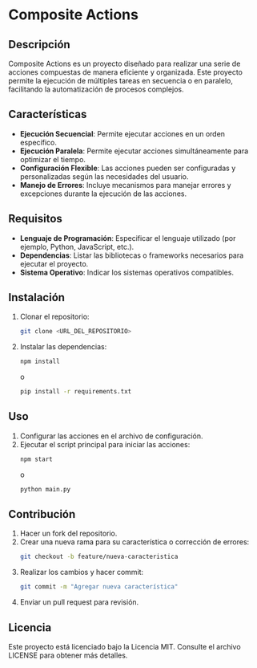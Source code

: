 # Composite Actions

## Descripción
Composite Actions es un proyecto diseñado para realizar una serie de acciones compuestas de manera eficiente y organizada. Este proyecto permite la ejecución de múltiples tareas en secuencia o en paralelo, facilitando la automatización de procesos complejos.

## Características
- **Ejecución Secuencial**: Permite ejecutar acciones en un orden específico.
- **Ejecución Paralela**: Permite ejecutar acciones simultáneamente para optimizar el tiempo.
- **Configuración Flexible**: Las acciones pueden ser configuradas y personalizadas según las necesidades del usuario.
- **Manejo de Errores**: Incluye mecanismos para manejar errores y excepciones durante la ejecución de las acciones.

## Requisitos
- **Lenguaje de Programación**: Especificar el lenguaje utilizado (por ejemplo, Python, JavaScript, etc.).
- **Dependencias**: Listar las bibliotecas o frameworks necesarios para ejecutar el proyecto.
- **Sistema Operativo**: Indicar los sistemas operativos compatibles.

## Instalación
1. Clonar el repositorio:
    ```sh
    git clone <URL_DEL_REPOSITORIO>
    ```
2. Instalar las dependencias:
    ```sh
    npm install
    ```
    o
    ```sh
    pip install -r requirements.txt
    ```

## Uso
1. Configurar las acciones en el archivo de configuración.
2. Ejecutar el script principal para iniciar las acciones:
    ```sh
    npm start
    ```
    o
    ```sh
    python main.py
    ```

## Contribución
1. Hacer un fork del repositorio.
2. Crear una nueva rama para su característica o corrección de errores:
    ```sh
    git checkout -b feature/nueva-caracteristica
    ```
3. Realizar los cambios y hacer commit:
    ```sh
    git commit -m "Agregar nueva característica"
    ```
4. Enviar un pull request para revisión.

## Licencia
Este proyecto está licenciado bajo la Licencia MIT. Consulte el archivo LICENSE para obtener más detalles.